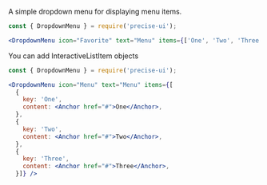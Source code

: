 A simple dropdown menu for displaying menu items.

```jsx
const { DropdownMenu } = require('precise-ui');

<DropdownMenu icon="Favorite" text="Menu" items={['One', 'Two', 'Three']} />
```

You can add InteractiveListItem objects

```jsx
const { DropdownMenu } = require('precise-ui');

<DropdownMenu icon="Menu" text="Menu" items={[
  {
    key: 'One',
    content: <Anchor href="#">One</Anchor>,
  },
  {
    key: 'Two',
    content: <Anchor href="#">Two</Anchor>,
  },
  {
    key: 'Three',
    content: <Anchor href="#">Three</Anchor>,
  }]} />
```
